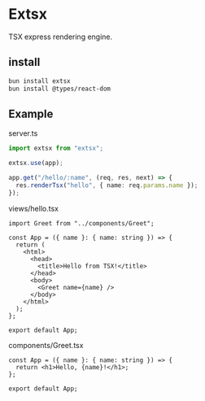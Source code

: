 # Extsx

TSX express rendering engine.

## install

```bash
bun install extsx
bun install @types/react-dom
```

## Example

server.ts

```ts
import extsx from "extsx";

extsx.use(app);

app.get("/hello/:name", (req, res, next) => {
  res.renderTsx("hello", { name: req.params.name });
});
```

views/hello.tsx

```tsx
import Greet from "../components/Greet";

const App = ({ name }: { name: string }) => {
  return (
    <html>
      <head>
        <title>Hello from TSX!</title>
      </head>
      <body>
        <Greet name={name} />
      </body>
    </html>
  );
};

export default App;
```

components/Greet.tsx

```tsx
const App = ({ name }: { name: string }) => {
  return <h1>Hello, {name}!</h1>;
};

export default App;
```

